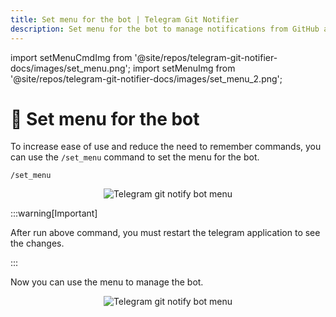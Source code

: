 ```yaml
---
title: Set menu for the bot | Telegram Git Notifier
description: Set menu for the bot to manage notifications from GitHub and GitLab. Use the /set_menu command to set the menu for the bot.
---
```


import setMenuCmdImg from '@site/repos/telegram-git-notifier-docs/images/set_menu.png';
import setMenuImg from '@site/repos/telegram-git-notifier-docs/images/set_menu_2.png';

# 📃 Set menu for the bot

To increase ease of use and reduce the need to remember commands, you can use the `/set_menu` command to set the menu
for the bot.

```textmate
/set_menu
```

<p align="center">
  <img src={setMenuCmdImg} alt="Telegram git notify bot menu" />
</p>

:::warning[Important]

After run above command, you must restart the telegram application to see the changes.

:::

Now you can use the menu to manage the bot.

<p align="center">
  <img src={setMenuImg} alt="Telegram git notify bot menu" />
</p>
